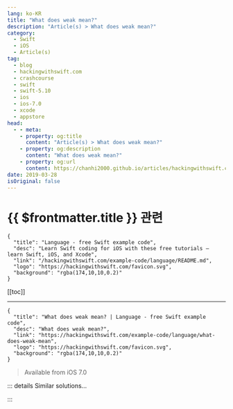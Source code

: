 ```yaml
---
lang: ko-KR
title: "What does weak mean?"
description: "Article(s) > What does weak mean?"
category:
  - Swift
  - iOS
  - Article(s)
tag: 
  - blog
  - hackingwithswift.com
  - crashcourse
  - swift
  - swift-5.10
  - ios
  - ios-7.0
  - xcode
  - appstore
head:
  - - meta:
    - property: og:title
      content: "Article(s) > What does weak mean?"
    - property: og:description
      content: "What does weak mean?"
    - property: og:url
      content: https://chanhi2000.github.io/articles/hackingwithswift.com/example-code/language/what-does-weak-mean.html
date: 2019-03-28
isOriginal: false
---
```


# {{ $frontmatter.title }} 관련

```component VPCard
{
  "title": "Language - free Swift example code",
  "desc": "Learn Swift coding for iOS with these free tutorials – learn Swift, iOS, and Xcode",
  "link": "/hackingwithswift.com/example-code/language/README.md",
  "logo": "https://hackingwithswift.com/favicon.svg",
  "background": "rgba(174,10,10,0.2)"
}
```

[[toc]]

---

```component VPCard
{
  "title": "What does weak mean? | Language - free Swift example code",
  "desc": "What does weak mean?",
  "link": "https://hackingwithswift.com/example-code/language/what-does-weak-mean",
  "logo": "https://hackingwithswift.com/favicon.svg",
  "background": "rgba(174,10,10,0.2)"
}
```

> Available from iOS 7.0

<!-- TODO: 작성 -->

<!-- 
Unless you specific otherwise, all Swift properties are strong, which means they will not be removed from RAM until whatever owns them is removed from RAM. So, if you create an array in your view controller and you want it to stick around until the view controller is destroyed, that's what strong does.

*Weak* on the other hand is there when you want to say "I want to be able to reference this variable, but I don't mind if it goes away, so I don't want to own it." This might seem strange: after all, where's the point in having a reference to a variable that might not be there?

Well, the answer lies in a thing called reference cycles. If object A has a strong variable pointing at object B, and object B has a strong variable pointing at object A, neither object would ever be deleted because they both keep each other alive.

In this situation, having one of the objects change their property to be weak would solve the problem. For example, object A has a strong variable to object B, but object B has a weak variable pointing at object A. This guarantees that B cannot be destroyed while A still exists, but A can be destroyed because B doesn't have a strong variable owning it.

-->

::: details Similar solutions…

<!--
/example-code/language/what-does-unowned-mean">What does unowned mean? 
/example-code/language/what-does-an-exclamation-mark-mean">What does an exclamation mark mean? 
/example-code/uikit/what-does-the-message-simulator-user-has-requested-new-graphics-quality-100-mean">What does the message "Simulator user has requested new graphics quality: 100" mean? 
/example-code/language/what-does-override-mean">What does override mean? 
/quick-start/concurrency/how-to-fix-the-error-async-call-in-a-function-that-does-not-support-concurrency">How to fix the error “async call in a function that does not support concurrency”</a>
-->

:::

